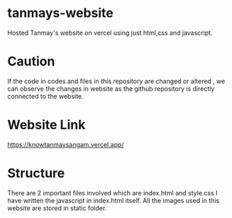 # tanmays-website
Hosted Tanmay's website on vercel using just html,css and javascript. 

# Caution
If the code in codes and files in this repository are changed or altered , we can observe the changes in website 
as the github repository is directly connected to the website.

# Website Link
https://knowtanmaysangam.vercel.app/

# Structure 
There are 2 important files involved which are index.html and style.css
I have written the javascript in index.html itself.
All the images used in this website are stored in static folder.
